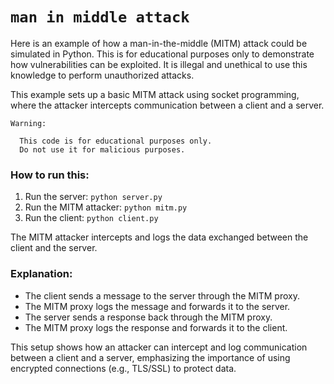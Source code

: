 # `man in middle attack`

Here is an example of how a man-in-the-middle (MITM) attack could be simulated in Python. This is for educational purposes only to demonstrate how vulnerabilities can be exploited. It is illegal and unethical to use this knowledge to perform unauthorized attacks.

This example sets up a basic MITM attack using socket programming, where the attacker intercepts communication between a client and a server.

    Warning: 
    
      This code is for educational purposes only. 
      Do not use it for malicious purposes.

### How to run this:

1. Run the server: `python server.py`
2. Run the MITM attacker: `python mitm.py`
3. Run the client: `python client.py`

The MITM attacker intercepts and logs the data exchanged between the client and the server.

### Explanation:
- The client sends a message to the server through the MITM proxy.
- The MITM proxy logs the message and forwards it to the server.
- The server sends a response back through the MITM proxy.
- The MITM proxy logs the response and forwards it to the client.

This setup shows how an attacker can intercept and log communication between a client and a server, emphasizing the importance of using encrypted connections (e.g., TLS/SSL) to protect data.
